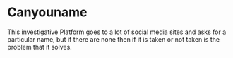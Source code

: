 # Canyouname
This investigative Platform goes to a lot of social media sites and asks for a particular name, but if there are none then if it is taken or not taken is the problem that it solves.
